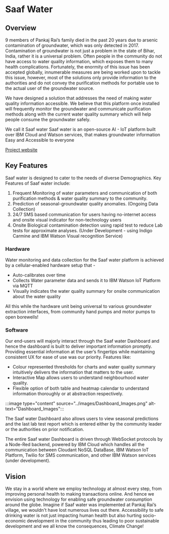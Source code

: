 # Saaf Water

## Overview

9 members of Pankaj Rai’s family died in the past 20 years due to arsenic contamination of groundwater, which was only detected in 2017. Contamination of groundwater is not just a problem in the state of Bihar, India, rather it is a universal problem. Often people in the community do not have access to water quality information, which exposes them to many health complications. Fortunately, the enormity of this issue has been accepted globally, innumerable measures are being worked upon to tackle this issue, however, most of the solutions only provide information to the authorities and do not convey the purification methods for portable use to the actual user of the groundwater source.
 
We have designed a solution that addresses the need of making water quality information accessible. We believe that this platform once installed will frequently monitor the groundwater and communicate purification methods along with the current water quality summary which will help people consume the groundwater safely. 

We call it Saaf water
Saaf water is an open-source AI - IoT platform built over IBM Cloud and Watson services, that makes groundwater information Easy and Accessible to everyone

[Project website]()

## Key Features

Saaf water is designed to cater to the needs of diverse Demographics. Key Features of Saaf water include:   
1. Frequent Monitoring of water parameters and communication of both purification methods & water quality summary to the community.
2. Prediction of seasonal-groundwater quality anomalies. (Ongoing Data Collection)
3. 24/7 SMS based communication for users having no-internet access and onsite visual indicator for non-technology users 
4. Onsite Biological contamination detection using rapid test to reduce Lab tests for approximate analyses. (Under Development - using Indigo Carmine and IBM Watson Visual recognition Service)

### Hardware

Water monitoring and data collection for the Saaf water platform is achieved by a cellular-enabled hardware setup that -

- Auto-calibrates over time
- Collects Water parameter data and sends it to IBM Watson IoT Platform via MQTT 
- Visually indicates the water quality summary for onsite communication about the water quality

All this while the hardware unit being universal to various groundwater extraction interfaces, from community hand pumps and motor pumps to open borewells!

### Software

Our end-users will majorly interact through the Saaf water Dashboard and hence the dashboard is built to deliver important information promptly. Providing essential information at the user’s fingertips while maintaining consistent UX for ease of use was our priority. Features like:

- Colour represented thresholds for charts and water quality summary intuitively delivers the information that matters to the user.
- Interactive Map allows users to understand neighbourhood water quality.
- Flexible option of both table and heatmap calendar to understand information thoroughly or at abstraction respectively.

:::image type="content" source="../images/Dashboard_Images.png" alt-text="Dashboard_Images"::: 

The Saaf water Dashboard also allows users to view seasonal predictions and the last lab test report which is entered either by the community leader or the authorities on prior notification. 
 
The entire Saaf water Dashboard is driven through WebSocket protocols by a Node-Red backend, powered by IBM Cloud which handles all the communication between Cloudant NoSQL DataBase, IBM Watson IoT Platform, Twilio for SMS communication, and other IBM Watson services (under development).   

## Vision

We stay in a world where we employ technology at almost every step, from improving personal health to making transactions online. And hence we envision using technology for enabling safe groundwater consumption around the globe. Imagine if Saaf water was implemented at Pankaj Rai’s village, we wouldn't have lost numerous lives out there. Accessibility to safe drinking water is not just impacting  human health but also hurting socio-economic development in the community thus leading to poor sustainable development and we all know the consequences, Climate Change! 
